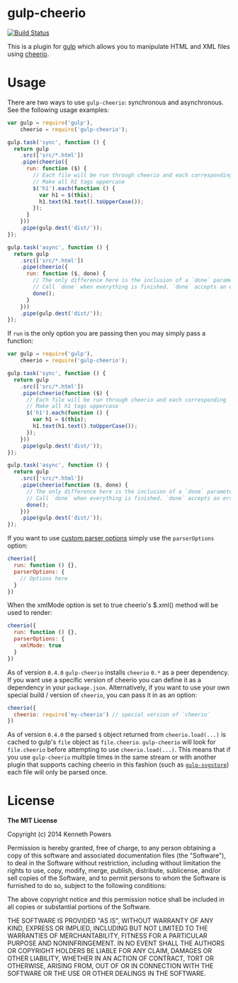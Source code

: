 # gulp-cheerio

[![Build Status](https://travis-ci.org/KenPowers/gulp-cheerio.png)](https://travis-ci.org/KenPowers/gulp-cheerio)

This is a plugin for [gulp][gulp] which allows you to manipulate HTML and XML files
using [cheerio][cheerio].

# Usage

There are two ways to use `gulp-cheerio`: synchronous and asynchronous. See
the following usage examples:

```js
var gulp = require('gulp'),
    cheerio = require('gulp-cheerio');

gulp.task('sync', function () {
  return gulp
    .src(['src/*.html'])
    .pipe(cheerio({
      run: function ($) {
        // Each file will be run through cheerio and each corresponding `$` will be passed here.
        // Make all h1 tags uppercase
        $('h1').each(function () {
          var h1 = $(this);
          h1.text(h1.text().toUpperCase());
        });
      }
    }))
    .pipe(gulp.dest('dist/'));
});

gulp.task('async', function () {
  return gulp
    .src(['src/*.html'])
    .pipe(cheerio({
      run: function ($, done) {
        // The only difference here is the inclusion of a `done` parameter.
        // Call `done` when everything is finished. `done` accepts an error if applicable.
        done();
      }
    }))
    .pipe(gulp.dest('dist/'));
});
```

If `run` is the only option you are passing then you may simply pass a function:

```js
var gulp = require('gulp'),
    cheerio = require('gulp-cheerio');

gulp.task('sync', function () {
  return gulp
    .src(['src/*.html'])
    .pipe(cheerio(function ($) {
      // Each file will be run through cheerio and each corresponding `$` will be passed here.
      // Make all h1 tags uppercase
      $('h1').each(function () {
        var h1 = $(this);
        h1.text(h1.text().toUpperCase());
      });
    }))
    .pipe(gulp.dest('dist/'));
});

gulp.task('async', function () {
  return gulp
    .src(['src/*.html'])
    .pipe(cheerio(function ($, done) {
      // The only difference here is the inclusion of a `done` parameter.
      // Call `done` when everything is finished. `done` accepts an error if applicable.
      done();
    }))
    .pipe(gulp.dest('dist/'));
});
```

If you want to use [custom parser options][cpo] simply use the `parserOptions`
option:

```js
cheerio({
  run: function () {},
  parserOptions: {
    // Options here
  }
})
```

When the xmlMode option is set to true cheerio's $.xml() method will be used to render:

```js
cheerio({
  run: function () {},
  parserOptions: {
    xmlMode: true
  }
})
```

As of version `0.4.0` `gulp-cheerio` installs `cheerio` `0.*` as a peer
dependency. If you want use a specific version of cheerio you can define it as
a dependency in your `package.json`. Alternatively, if you want to use your
own special build / version of `cheerio`, you can pass it in as an option:

```js
cheerio({
  cheerio: require('my-cheerio') // special version of `cheerio`
})
```

As of version `0.4.0` the parsed `$` object returned from `cheerio.load(...)`
is cached to gulp's `file` object as `file.cheerio`. `gulp-cheerio` will look
for `file.cheerio` before attempting to use `cheerio.load(...)`. This means
that if you use `gulp-cheerio` multiple times in the same stream or with
another plugin that supports caching cheerio in this fashion (such as
[`gulp-svgstore`][gulpsvg]) each file will only be parsed once.

# License

**The MIT License**

Copyright (c) 2014 Kenneth Powers

Permission is hereby granted, free of charge, to any person obtaining a copy
of this software and associated documentation files (the "Software"), to deal
in the Software without restriction, including without limitation the rights
to use, copy, modify, merge, publish, distribute, sublicense, and/or sell
copies of the Software, and to permit persons to whom the Software is
furnished to do so, subject to the following conditions:

The above copyright notice and this permission notice shall be included in all
copies or substantial portions of the Software.

THE SOFTWARE IS PROVIDED "AS IS", WITHOUT WARRANTY OF ANY KIND, EXPRESS OR
IMPLIED, INCLUDING BUT NOT LIMITED TO THE WARRANTIES OF MERCHANTABILITY,
FITNESS FOR A PARTICULAR PURPOSE AND NONINFRINGEMENT. IN NO EVENT SHALL THE
AUTHORS OR COPYRIGHT HOLDERS BE LIABLE FOR ANY CLAIM, DAMAGES OR OTHER
LIABILITY, WHETHER IN AN ACTION OF CONTRACT, TORT OR OTHERWISE, ARISING FROM,
OUT OF OR IN CONNECTION WITH THE SOFTWARE OR THE USE OR OTHER DEALINGS IN THE
SOFTWARE.


  [gulp]: http://gulpjs.com/ "gulp.js"
  [cheerio]: https://github.com/MatthewMueller/cheerio "cheerio"
  [cpo]: https://github.com/cheeriojs/cheerio#loading "Cheerio Load Options"
  [gulpsvg]: https://github.com/w0rm/gulp-svgstore "gulp-svgstore"
